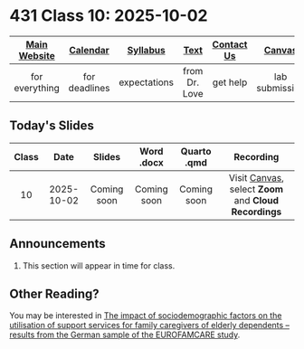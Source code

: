 # 431 Class 10: 2025-10-02

[Main Website](https://thomaselove.github.io/431-2025/) | [Calendar](https://thomaselove.github.io/431-2025/calendar.html) | [Syllabus](https://thomaselove.github.io/431-syllabus-2025/) | [Text](https://thomaselove.github.io/431-book/) | [Contact Us](https://thomaselove.github.io/431-2025/contact.html) | [Canvas](https://canvas.case.edu) | [Data and Code](https://github.com/THOMASELOVE/431-data)
:-----------: | :--------------: | :----------: | :---------: | :-------------: | :-----------: | :------------:
for everything | for deadlines | expectations | from Dr. Love | get help | lab submission | for downloads

## Today's Slides

Class | Date | Slides | Word .docx | Quarto .qmd | Recording
:---: | :--------: | :------: | :------: | :------: | :-------------:
10 | 2025-10-02 | Coming soon | Coming soon | Coming soon | Visit [Canvas](https://canvas.case.edu/), select **Zoom** and **Cloud Recordings**

<!-- 

10 | 2025-10-02 | **[Slides 10](https://thomaselove.github.io/431-slides-2025/class10.html)** | **[Word 10](https://thomaselove.github.io/431-slides-2025/class10w.docx)** | **[Code 10](https://github.com/THOMASELOVE/431-slides-2025/blob/main/class10.qmd)** | Visit [Canvas](https://canvas.case.edu/), select **Zoom** and **Cloud Recordings**

-->

## Announcements

1. This section will appear in time for class. 

## Other Reading?

You may be interested in [The impact of sociodemographic factors on the utilisation of support services for family caregivers of elderly dependents – results from the German sample of the EUROFAMCARE study](https://pmc.ncbi.nlm.nih.gov/articles/PMC3488802/).
